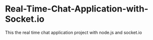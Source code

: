 # Real-Time-Chat-Application-with-Socket.io
This the real time chat application project with node.js and socket.io
